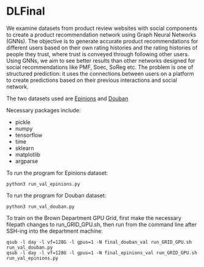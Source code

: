 # DLFinal

We examine datasets from product review websites  with social components to create a product recommendation network using Graph Neural Networks (GNNs). The objective is to generate accurate product recommendations for different users based on their own rating histories and the rating histories of people they trust, where trust is conveyed through following other users. Using GNNs, we aim to see better results than other networks designed for social recommendations like PMF, Soec, SoReg etc. The problem is one of structured prediction: it uses the connections between users on a platform to create predictions based on their previous interactions and social network.

The two datasets used are [Epinions](https://snap.stanford.edu/data/soc-Epinions1.html) and [Douban](https://www.kaggle.com/datasets/fengzhujoey/douban-datasetratingreviewside-information)

Necessary packages include:
  - pickle
  - numpy
  - tensorflow
  - time
  - sklearn
  - matplotlib
  - argparse

To run the program for Epinions dataset:
```
python3 run_val_epinions.py
```
To run the program for Douban dataset:
```
python3 run_val_douban.py
```

To train on the Brown Department GPU Grid, first make the necessary filepath changes to run_GRID_GPU.sh, then run from the command line after SSH-ing into the department machine:
```
qsub -l day -l vf=128G -l gpus=1 -N final_douban_val run_GRID_GPU.sh run_val_douban.py
qsub -l day -l vf=128G -l gpus=1 -N final_epinions_val run_GRID_GPU.sh run_val_epinions.py
```
